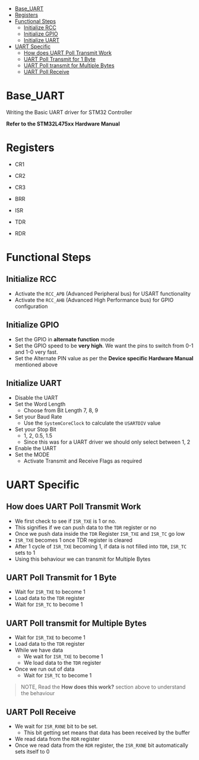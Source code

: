 - [Base_UART](#base_uart)
- [Registers](#registers)
- [Functional Steps](#functional-steps)
  - [Initialize RCC](#initialize-rcc)
  - [Initialize GPIO](#initialize-gpio)
  - [Initialize UART](#initialize-uart)
- [UART Specific](#uart-specific)
  - [How does UART Poll Transmit Work](#how-does-uart-poll-transmit-work)
  - [UART Poll Transmit for 1 Byte](#uart-poll-transmit-for-1-byte)
  - [UART Poll transmit for Multiple Bytes](#uart-poll-transmit-for-multiple-bytes)
  - [UART Poll Receive](#uart-poll-receive)

# Base_UART

Writing the Basic UART driver for STM32 Controller

**Refer to the STM32L475xx Hardware Manual**

# Registers

- CR1
- CR2
- CR3

- BRR
- ISR

- TDR
- RDR

# Functional Steps

## Initialize RCC

- Activate the `RCC_APB` (Advanced Peripheral bus) for USART functionality
- Activate the `RCC_AHB` (Advanced High Performance bus) for GPIO configuration

## Initialize GPIO

- Set the GPIO in **alternate function** mode
- Set the GPIO speed to be **very high**. We want the pins to switch from 0-1 and 1-0 very fast.
- Set the Alternate PIN value as per the **Device specific Hardware Manual** mentioned above

## Initialize UART

- Disable the UART
- Set the Word Length
  - Choose from Bit Length 7, 8, 9
- Set your Baud Rate
  - Use the `SystemCoreClock` to calculate the `USARTDIV` value
- Set your Stop Bit
  - 1, 2, 0.5, 1.5
  - Since this was for a UART driver we should only select between 1, 2
- Enable the UART
- Set the MODE
  - Activate Transmit and Receive Flags as required

# UART Specific

## How does UART Poll Transmit Work

- We first check to see if `ISR_TXE` is 1 or no.
- This signifies if we can push data to the `TDR` register or no
- Once we push data inside the `TDR` Register `ISR_TXE` and `ISR_TC` go low
- `ISR_TXE` becomes 1 once TDR register is cleared
- After 1 cycle of `ISR_TXE` becoming 1, if data is not filled into `TDR`, `ISR_TC` sets to 1
- Using this behaviour we can transmit for Multiple Bytes

## UART Poll Transmit for 1 Byte

- Wait for `ISR_TXE` to become 1
- Load data to the `TDR` register
- Wait for `ISR_TC` to become 1


## UART Poll transmit for Multiple Bytes

- Wait for `ISR_TXE` to become 1
- Load data to the `TDR` register
- While we have data
  - We wait for `ISR_TXE` to become 1
  - We load data to the `TDR` register
- Once we run out of data
  - Wait for `ISR_TC` to become 1

> NOTE, Read the **How does this work?** section above to understand the behaviour

## UART Poll Receive

- We wait for `ISR_RXNE` bit to be set.
  - This bit getting set means that data has been received by the buffer
- We read data from the `RDR` register
- Once we read data from the `RDR` register, the `ISR_RXNE` bit automatically sets itself to 0
